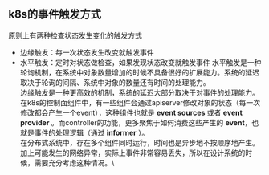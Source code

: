 ## k8s的事件触发方式
原则上有两种检查状态发生变化的触发方式
- 边缘触发：每一次状态发生改变就触发事件
- 水平触发：定时对状态做检查，如果发现状态改变就触发事件
水平触发是一种轮询机制，在系统中对象数量增加的时候不具备很好的扩展能力。系统的延迟取决于轮询的间隔、系统中对象的数量还有时间的处理能力。\
边缘触发是一种更高效的机制，系统的延迟大部分取决于对事件的处理能力。\
在k8s的控制面组件中，有一些组件会通过apiserver修改对象的状态（每一次修改都会产生一个event），这种组件也就是 **event sources** 或者 **event provider** 。而controller的功能，更多聚焦于如何消费这些产生的 **event**，也就是事件的处理逻辑（通过 **informer** ）。\
在分布式系统中，存在多个组件同时运行，时间也是异步地不按顺序地产生。加上可能发生的网络异常，实际上事件非常容易丢失，所以在设计系统的时候，需要充分考虑这种情况。\

